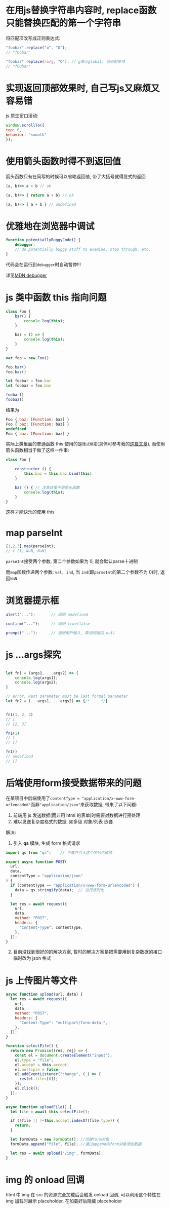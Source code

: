 # 在用js替换字符串内容时, replace函数只能替换匹配的第一个字符串

将匹配项改写成正则表达式:

```js
"foobar".replace("o", "O");
// "fOobar"

"foobar".replace(/o/g, "O"); // g表示global, 会匹配多项
// "fOObar"
```

# 实现返回顶部效果时, 自己写js又麻烦又容易错

js 原生窗口滚动:

```js
window.scrollTo({
top: 0,
behavior: "smooth"
});
```

# 使用箭头函数时得不到返回值

箭头函数只有在简写的时候可以省略返回值, 带了大括号就得显式的返回

```js
(a, b)=> a + b // ok

(a, b)=> { return a + b} // ok

(a, b)=> { a + b } // undefined
```

# 优雅地在浏览器中调试

```js
function potentiallyBuggyCode() {
    debugger;
    // do potentially buggy stuff to examine, step through, etc.
}
```

代码会在运行到`debugger`时自动暂停!!!

详见[MDN debugger](https://developer.mozilla.org/zh-CN/docs/Web/JavaScript/Reference/Statements/debugger)

# js 类中函数 this 指向问题

```js
class Foo {
    bar() {
        console.log(this);
    }

    baz = () => {
        console.log(this);
    }
}

var foo = new Foo()

foo.bar()
foo.baz()

let foobar = foo.bar
let foobaz = foo.baz

foobar()
foobaz()
```

结果为

```js
Foo { baz: [Function: baz] }
Foo { baz: [Function: baz] }
undefined
Foo { baz: [Function: baz] }
```

实际上类里面的普通函数 this 使用的是`隐式绑定`(具体可参考我的[这篇文章](http://www.xiong35.cn/blog2.0/articles/blog/79)), 而使用箭头函数相当于做了这样一件事:

```js
class Foo {

    constructor () {
        this.baz = this.baz.bind(this)
    }

    baz () { // 注意这里不是箭头函数
        console.log(this);
    }
}
```

这样才能快乐的使用 this

# map parseInt

```js
[1,2,3].map(parseInt);
//-> [1, NaN, NaN]
```

`parseInt`接受两个参数, 第二个参数如果为 0, 就会默认parse十进制

而`map`函数传递两个参数: `val, ind`, 当 `ind`(即`parseInt`的第二个参数不为 0)时, 返回`NaN`

# 浏览器提示框

```js
alert("...");       // 返回 undefined

confirm("...");     // 返回 true/false

prompt("...");      // 返回用户输入, 取消则返回 null
```

# js ...args探究

```js

let fn1 = (args1, ...args2) => {
    console.log(args1);
    console.log(args2);
}

// error, Rest parameter must be last formal parameter
let fn2 = (...args1, ...args2) => {/* ... */}   


fn1(1, 2, 3)
// 1
// [2, 3]

fn1(1)
// 1
// []

fn1()
// undefined
// []
```

# 后端使用form接受数据带来的问题

在某项目中后端使用了`contentType = "application/x-www-form-urlencoded"`而非`"application/json"`来获取数据, 带来了以下问题:

1. 前端用 js 发送数据(而非用 html 的表单)时需要对数据进行预处理
2. 难以发送复杂度格式的数据, 如多级 对象/列表 嵌套

解决:

1. 引入 **qs** 模块, 生成 form 格式请求

```js
import qs from "qs";    // 下载并引入这个序列化模块

export async function POST(
  url,
  data,
  contentType = "application/json"
) {
  if (contentType == "application/x-www-form-urlencoded") {
    data = qs.stringify(data);  // 进行序列化
  }

  let res = await request({
    url,
    data,
    method: "POST",
    headers: {
      "Content-Type": contentType,
    },
  });
}
```

2. 目前没找到很好的的解决方案, 暂时的解决方案是把需要用到复杂数据的接口临时改为 json 格式

# js 上传图片等文件

```js
async function upload(url, data) {
  let res = await request({
    url,
    data,
    method: "POST",
    headers: {
      "Content-Type": "multipart/form-data;",
    },
  });
}

function selectFile() {
  return new Promise((res, rej) => {
    const el = document.createElement("input");
    el.type = "file";
    el.accept = this.accept;
    el.multiple = false;
    el.addEventListener("change", (_) => {
      res(el.files[0]);
    });
    el.click();
  });
}

async function uploadFile() {
  let file = await this.selectFile();

  if (!file || !~this.accept.indexOf(file.type)) {
    return;
  }

  let formData = new FormData(); //创建form对象
  formData.append("file", file); //通过append向form对象添加数据

  let res = await upload("/img", formData);
}
```

# img 的 onload 回调

html 中 img 在 src 的资源完全加载后会触发 onload 回调, 可以利用这个特性在 img 加载时展示 placeholder, 在加载好后隐藏 placeholder
